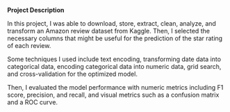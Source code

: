 **Project Description**

In this project, I was able to download, store, extract, clean, analyze, and transform an Amazon review dataset from Kaggle. Then, I selected the necessary columns that might be useful for the prediction of the star rating of each review.

Some techniques I used include text encoding, transforming date data into categorical data, encoding categorical data into numeric data, grid search, and cross-validation for the optimized model. 

Then, I evaluated the model performance with numeric metrics including F1 score, precision, and recall, and visual metrics such as a confusion matrix and a ROC curve.
